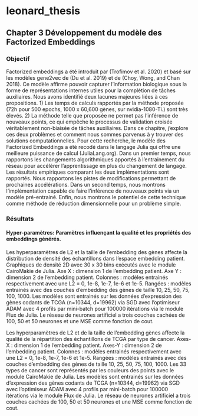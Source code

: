# leonard_thesis
## Chapter 3 Développement du modèle des Factorized Embeddings
### Objectif
Factorized embeddings a été introduit par (Trofimov et al. 2020) et basé sur les modèles gene2vec de (Du et al. 2019) et de (Choy, Wong, and Chan 2018). 
Ce modèle affirme pouvoir capturer l’information biologique sous la forme de représentations internes utiles pour la complétion de tâches auxiliaires. Nous avons identifié deux lacunes majeures liées à ces propositions. 1) Les temps de calculs rapportés par la méthode proposée (72h pour 500 epochs, 1000 x 60,600 gènes, sur nvidia-1080-Ti.) sont très élevés. 2) La méthode telle que proposée ne permet pas l’inférence de nouveaux points, ce qui empêche le processus de validation croisée véritablement non-biaisée de tâches auxiliaires. 
Dans ce chapitre, j’explore ces deux problèmes et comment nous sommes parvenus à y trouver des solutions computationnelles. Pour cette recherche, le modèle des Factorized Embeddings a été recodé dans le langage Julia qui offre une meilleure puissance de calcul (JuliaLang.org). Dans un premier temps, nous rapportons les changements algorithmiques apportés à l’entrainement du réseau pour accélérer l’apprentissage en plus du changement de langage. Les résultats empiriques comparant les deux implémentations sont rapportés. Nous rapportons les pistes de modifications permettant de prochaines accélérations. Dans un second temps, nous montrons l’implémentation capable de faire l’inférence de nouveaux points via un modèle pré-entrainé. 
Enfin, nous montrons le potentiel de cette technique comme méthode de réduction dimensionnelle pour un problème simple. 
### Résultats
#### Hyper-paramètres: Paramètres influençant la qualité et les propriétés des embeddings générés.
Les hyperparamètres de L2 et la taille de l’embedding des gènes affecte la distribution de densité des échantillons dans l’espace embedding patient. Graphiques de densité 2D avec 30 x 30 bins exécutés avec le module CairoMakie de Julia. Axe X : dimension 1 de l’embedding patient. Axe Y : dimension 2 de l’embedding patient. Colonnes : modèles entrainés respectivement avec une L2 = 0, 1e-8, 1e-7, 1e-6 et 1e-5. Rangées : modèles entrainés avec des couches d’embedding des gènes de taille 10, 25, 50, 75, 100, 1000. Les modèles sont entrainés sur les données d’expression des gènes codants de TCGA (n=10344, d=19962) via SGD avec l’optimiseur ADAM avec 4 profils par mini-batch pour 100000 itérations via le module Flux de Julia. Le réseau de neurones artificiel a trois couches cachées de 100, 50 et 50 neurones et une MSE comme fonction de cout.

Les hyperparamètres de L2 et de la taille de l’embedding gènes affecte la qualité de la répartition des échantillons de TCGA par type de cancer. Axes-X : dimension 1 de l’embedding patient. Axes-Y : dimension 2 de l’embedding patient. Colonnes : modèles entrainés respectivement avec une L2 = 0, 1e-8, 1e-7, 1e-6 et 1e-5. Rangées : modèles entrainés avec des couches d’embedding des gènes de taille 10, 25, 50, 75, 100, 1000. Les 33 types de cancer sont représentés par les couleurs des points avec le module CairoMakie de Julia. Les modèles sont entrainés sur les données d’expression des gènes codants de TCGA (n=10344, d=19962) via SGD avec l’optimiseur ADAM avec 4 profils par mini-batch pour 100000 itérations via le module Flux de Julia. Le réseau de neurones artificiel a trois couches cachées de 100, 50 et 50 neurones et une MSE comme fonction de cout.